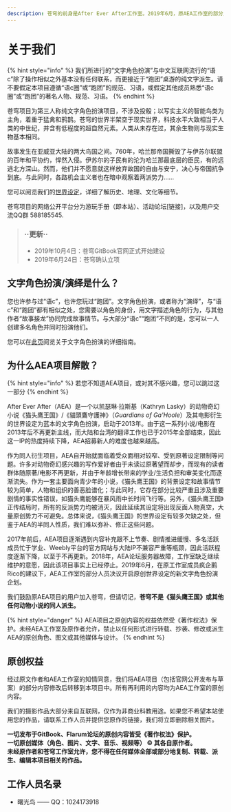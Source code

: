 ```yaml
---
description: 苍穹的前身是After Ever After工作室。2019年6月，原AEA工作室的部分人员启动新原创企划，并招募了更多动物奇幻的同道中人。
---
```


# 关于我们

{% hint style="info" %}
我们所进行的“文字角色扮演”与中文互联网流行的“语c”除了操作相似之外基本没有任何联系，而更接近于“跑团”桌游的纯文字派生。请不要假定本项目遵循“语c圈”或“跑团”的规范、习语，或假定其他成员熟悉“语c圈”或“跑团”的著名人物、规范、习语。
{% endhint %}

苍穹项目为第三人称纯文字角色扮演项目，不涉及投骰；以写实主义的智能鸟类为主角，着重于猛禽和鸦鹊。苍穹的世界半架空于现实世界，科技水平大致相当于人类的中世纪，并含有低程度的超自然元素。人类从未存在过，其余生物则与现实生物基本相同。

故事发生在亚威亚大陆的两大鸟国之间。760年，哈兰那帝国撕毁了与伊苏尔联盟的百年和平协约，悍然入侵。伊苏尔的子民有的沦为哈兰那最底层的臣民，有的远逃北方深山。然而，他们并不愿意就这样放弃故国的自由与安宁，决心与帝国抗争到底。与此同时，各路机会主义者也在暗中观察着两派势力……

您可以阅览我们的[世界设定](../settlements/)，详细了解历史、地理、文化等细节。

苍穹项目的网络公开平台分为游玩手册（即本站）、活动论坛\[链接\]，以及用户交流QQ群 588185545.



> ###    ··更新··
>
> * 2019年10月4日：苍穹GitBook官网正式开始建设
> * 2019年6月24日：苍穹确认立项

## 文字角色扮演/演绎是什么？

您也许参与过“语c”，也许您玩过“跑团”。文字角色扮演，或者称为“演绎”，与“语c”和“跑团”都有相似之处，您需要以角色的身份，用文字描述角色的行为，与其他作者“故事接龙”协同完成故事情节。与大部分“语c”“跑团”不同的是，您可以一人创建多名角色并同时扮演他们。

您可以在[此页](rp-guide.md)阅览关于文字角色扮演的详细指南。

## 为什么AEA项目解散？

{% hint style="info" %}
若您不知道AEA项目，或对其不感兴趣，您可以跳过这一部分
{% endhint %}

After Ever After（AEA）是一个以凯瑟琳·拉斯基（Kathryn Lasky）的动物奇幻小说《猫头鹰王国》/《貓頭鷹守護神》（_Guardians of Ga'Hoole_）及其电影衍生的世界设定为蓝本的文字角色扮演，启动于2013年。由于这一系列小说/电影在2013年后不再更新主线，而大陆和台湾的翻译工作也已于2015年全部结束，因此这一IP的热度持续下降，AEA招募新人的难度也越来越高。

作为同人衍生项目，AEA自开始就面临着受众面相对较窄、受到原著设定限制等问题。许多对动物奇幻感兴趣的写作爱好者由于未读过原著望而却步，而现有的读者群体随原著/电影不再更新，并由于年龄增长带来的学业/生活负担和审美变化而逐渐流失。作为一套主要面向青少年的小说，《猫头鹰王国》的背景设定和故事情节较为简单，人物和组织的善恶脸谱化；与此同时，它存在部分比较严重且涉及重要剧情的事实性错误，如猫头鹰能够在暴风雨中长时间飞行等。另外，《猫头鹰王国》正传结局时，所有的反派势力均被消灭，因此延续其设定将出现反面人物真空，大量原创势力不可避免。总体来说，《猫头鹰王国》的世界设定有较多欠缺之处，但鉴于AEA的半同人性质，我们难以弥补、修正这些问题。

2017年前后，AEA项目逐渐遇到内容补充跟不上节奏、剧情推进缓慢、多名活跃成员忙于学业、Weebly平台的官方网站与大陆IP不兼容严重等瓶颈，因此活跃程度逐渐下降，以至于不再更新。2018年，AEA论坛服务器故障，工作室缺乏继续维护的意愿，因此该项目事实上已经停止。2019年6月，在原工作室成员疯企鹅Rico的建议下，AEA工作室的部分人员决议开启原创世界设定的新文字角色扮演企划。

我们鼓励原AEA项目的用户加入苍穹，但请切记，**苍穹不是《猫头鹰王国》或其他任何动物小说的同人派生。**

{% hint style="danger" %}
AEA项目之原创内容的权益依然受《著作权法》保护。未经AEA工作室及原作者允许，禁止以任何形式进行转载、抄袭、修改或派生AEA的原创角色、图文或其他媒体与设计。
{% endhint %}

## 原创权益

经过原文作者和AEA工作室的知情同意，我们将AEA项目（包括官网公开发布与草案）的部分内容修改后转移到本项目中。所有再利用的内容均为AEA工作室的原创内容。

我们的摄影作品大部分来自互联网，仅作为非商业科教用途。如果您不希望本站使用您的作品，请联系工作人员并提供您原作的链接，我们将立即删除相关图片。

**一切发布于GitBook、Flarum论坛的原创内容皆受《著作权法》保护。  
一切原创媒体（角色、图片、文字、音乐、视频等） © 其各自原作者。  
未经原作者和苍穹工作室允许，您不得在任何媒体全部或部分地复制、转载、派生、编辑本项目相关的作品。**

## 工作人员名录

* 曙光鸟 —— QQ：1024173918

